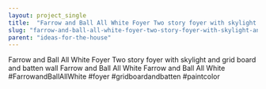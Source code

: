 ```yaml
---
layout: project_single
title:  "Farrow and Ball All White Foyer Two story foyer with skylight and grid board and batten wall Farrow and Ball All White Farrow and Ball All White #FarrowandBallAllWhite #foyer #gridboardandbatten #paintcolor"
slug: "farrow-and-ball-all-white-foyer-two-story-foyer-with-skylight-and-grid-board-and"
parent: "ideas-for-the-house"
---
```

Farrow and Ball All White Foyer Two story foyer with skylight and grid board and batten wall Farrow and Ball All White Farrow and Ball All White #FarrowandBallAllWhite #foyer #gridboardandbatten #paintcolor